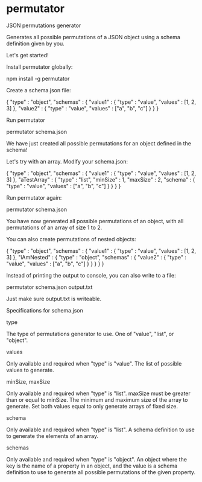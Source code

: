 # permutator
JSON permutations generator

Generates all possible permutations of a JSON object using a schema definition given by you.

Let's get started!

Install permutator globally:

npm install -g permutator

Create a schema.json file:

{
  "type" : "object",
  "schemas" : {
    "value1" : {
      "type" : "value",
      "values" : [1, 2, 3]
    },
    "value2" : {
      "type" : "value",
      "values" : ["a", "b", "c"]
    }
  }
}

Run permutator

permutator schema.json

We have just created all possible permutations for an object defined in the schema!

Let's try with an array. Modify your schema.json:

{
  "type" : "object",
  "schemas" : {
    "value1" : {
      "type" : "value",
      "values" : [1, 2, 3]
    },
    "aTestArray" : {
      "type" : "list",
      "minSize" : 1,
      "maxSize" : 2,
      "schema" : {
        "type" : "value",
        "values" : ["a", "b", "c"]
      }
    }
  }
}

Run permutator again:

permutator schema.json

You have now generated all possible permutations of an object, with all permutations of an array of size 1 to 2.

You can also create permutations of nested objects:

{
  "type" : "object",
  "schemas" : {
    "value1" : {
      "type" : "value",
      "values" : [1, 2, 3]
    },
    "iAmNested" : {
      "type" : "object",
      "schemas" : {
        "value2" : {
          "type" : "value",
          "values" : ["a", "b", "c"]
        }
      }
    }
  }
}

Instead of printing the output to console, you can also write to a file:

permutator schema.json output.txt

Just make sure output.txt is writeable.

Specifications for schema.json

type

The type of permutations generator to use. One of "value", "list", or "object".

values

Only available and required when "type" is "value". The list of possible values to generate.

minSize, maxSize

Only available and required when "type" is "list". maxSize must be greater than or equal to minSize. The minimum and maximum size of the array to generate. Set both values equal to only generate arrays of fixed size.

schema

Only available and required when "type" is "list". A schema definition to use to generate the elements of an array.

schemas

Only available and required when "type" is "object". An object where the key is the name of a property in an object, and the value is a schema definition to use to generate all possible permutations of the given property.
